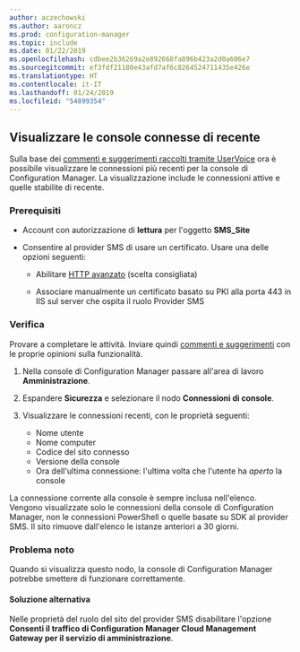 ```yaml
---
author: aczechowski
ms.author: aaroncz
ms.prod: configuration-manager
ms.topic: include
ms.date: 01/22/2019
ms.openlocfilehash: cdbee2b36269a2e892668fa896b423a2d0a606e7
ms.sourcegitcommit: ef3fdf21180e43afd7af6c8264524711435e426e
ms.translationtype: HT
ms.contentlocale: it-IT
ms.lasthandoff: 01/24/2019
ms.locfileid: "54899354"
---
```

## <a name="bkmk_console"></a> Visualizzare le console connesse di recente 
<!--3699367-->

Sulla base dei [commenti e suggerimenti raccolti tramite UserVoice](https://configurationmanager.uservoice.com/forums/300492-ideas/suggestions/12508299-active-admin-consoles) ora è possibile visualizzare le connessioni più recenti per la console di Configuration Manager. La visualizzazione include le connessioni attive e quelle stabilite di recente. 


### <a name="prerequisites"></a>Prerequisiti

- Account con autorizzazione di **lettura** per l'oggetto **SMS_Site**  

- Consentire al provider SMS di usare un certificato.<!--SCCMDocs-pr issue 3135--> Usare una delle opzioni seguenti:  

    - Abilitare [HTTP avanzato](/sccm/core/plan-design/hierarchy/enhanced-http) (scelta consigliata)  

    - Associare manualmente un certificato basato su PKI alla porta 443 in IIS sul server che ospita il ruolo Provider SMS  


### <a name="try-it-out"></a>Verifica

Provare a completare le attività. Inviare quindi [commenti e suggerimenti](/sccm/core/understand/find-help#product-feedback) con le proprie opinioni sulla funzionalità.

1. Nella console di Configuration Manager passare all'area di lavoro **Amministrazione**.  

2. Espandere **Sicurezza** e selezionare il nodo **Connessioni di console**.  

3. Visualizzare le connessioni recenti, con le proprietà seguenti:  

    - Nome utente
    - Nome computer
    - Codice del sito connesso
    - Versione della console
    - Ora dell'ultima connessione: l'ultima volta che l'utente ha *aperto* la console

La connessione corrente alla console è sempre inclusa nell'elenco. Vengono visualizzate solo le connessioni della console di Configuration Manager, non le connessioni PowerShell o quelle basate su SDK al provider SMS. Il sito rimuove dall'elenco le istanze anteriori a 30 giorni.


### <a name="known-issue"></a>Problema noto

Quando si visualizza questo nodo, la console di Configuration Manager potrebbe smettere di funzionare correttamente. 

#### <a name="workaround"></a>Soluzione alternativa
Nelle proprietà del ruolo del sito del provider SMS disabilitare l'opzione **Consenti il traffico di Configuration Manager Cloud Management Gateway per il servizio di amministrazione**.

